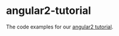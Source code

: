 # angular2-tutorial

The code examples for our [angular2 tutorial](https://angularjs.de/artikel/angular2-tutorial-deutsch).
